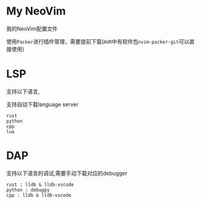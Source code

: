 # My NeoVim

我的NeoVim配置文件

使用`Packer`进行插件管理，需要提前下载(`AUR`中有软件包`nvim-packer-git`可以直接使用)

# LSP

支持以下语言,

支持自动下载language server

```
rust
python
cpp
lua
```

# DAP

支持以下语言的调试,需要手动下载对应的debugger

```
rust : lldb & lldb-vscode
python : debugpy
cpp : lldb & lldb-vscode
```

